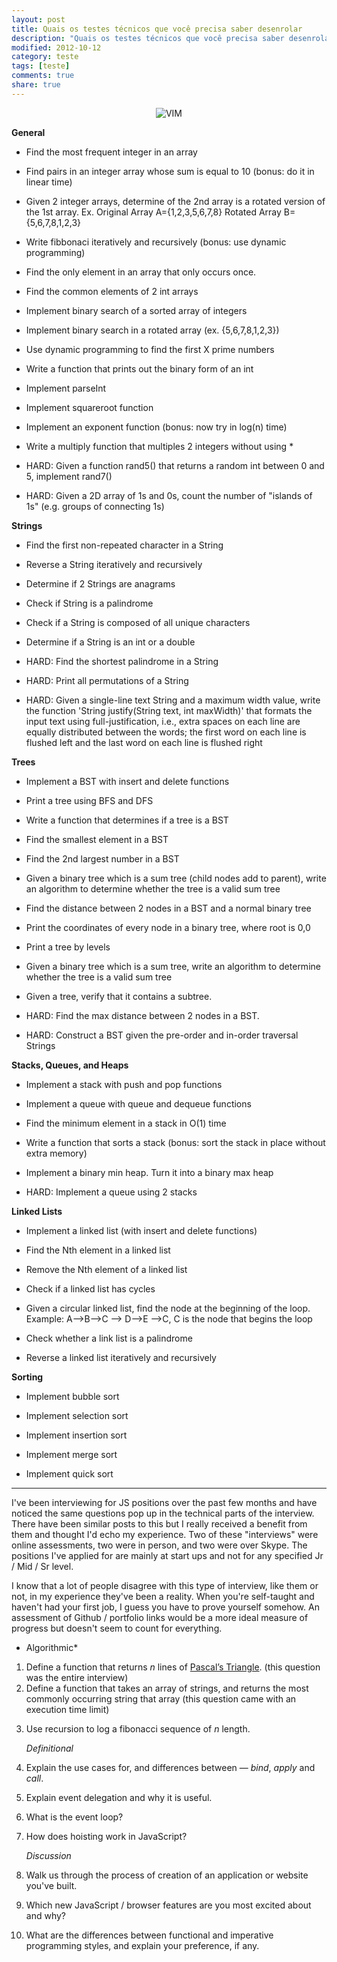 ```yaml
---
layout: post
title: Quais os testes técnicos que você precisa saber desenrolar
description: "Quais os testes técnicos que você precisa saber desenrolar"
modified: 2012-10-12
category: teste
tags: [teste]
comments: true
share: true
---
```


<p style="text-align: center;">
  <img src="{{site.baseurl}}/img/posts/vim3.gif" alt="VIM">
</p>


<div class="md"><p><strong>General</strong></p>

<ul>
<li><p>Find the most frequent integer in an array</p></li>
<li><p>Find pairs in an integer array whose sum is equal to 10 (bonus: do it in linear time)</p></li>
<li><p>Given 2 integer arrays, determine of the 2nd array is a rotated version of the 1st array. Ex. Original Array A={1,2,3,5,6,7,8} Rotated Array B={5,6,7,8,1,2,3} </p></li>
<li><p>Write fibbonaci iteratively and recursively (bonus: use dynamic programming)</p></li>
<li><p>Find the only element in an array that only occurs once.</p></li>
<li><p>Find the common elements of 2 int arrays</p></li>
<li><p>Implement binary search of a sorted array of integers</p></li>
<li><p>Implement binary search in a rotated array (ex. {5,6,7,8,1,2,3})</p></li>
<li><p>Use dynamic programming to find the first X prime numbers</p></li>
<li><p>Write a function that prints out the binary form of an int</p></li>
<li><p>Implement parseInt</p></li>
<li><p>Implement squareroot function</p></li>
<li><p>Implement an exponent function (bonus: now try in log(n) time)</p></li>
<li><p>Write a multiply function that multiples 2 integers without using *</p></li>
<li><p>HARD: Given a function rand5() that returns a random int between 0 and 5, implement rand7()</p></li>
<li><p>HARD: Given a 2D array of 1s and 0s, count the number of "islands of 1s" (e.g. groups of connecting 1s)</p></li>
</ul>

<p><strong>Strings</strong></p>

<ul>
<li><p>Find the first non-repeated character in a String</p></li>
<li><p>Reverse a String iteratively and recursively</p></li>
<li><p>Determine if 2 Strings are anagrams</p></li>
<li><p>Check if String is a palindrome</p></li>
<li><p>Check if a String is composed of all unique characters</p></li>
<li><p>Determine if a String is an int or a double</p></li>
<li><p>HARD: Find the shortest palindrome in a String</p></li>
<li><p>HARD: Print all permutations of a String</p></li>
<li><p>HARD: Given a single-line text String and a maximum width value, write the function 'String justify(String text, int maxWidth)' that formats the input text using full-justification, i.e., extra spaces on each line are equally distributed between the words; the first word on each line is flushed left and the last word on each line is flushed right</p></li>
</ul>

<p><strong>Trees</strong></p>

<ul>
<li><p>Implement a BST with insert and delete functions</p></li>
<li><p>Print a tree using BFS and DFS</p></li>
<li><p>Write a function that determines if a tree is a BST</p></li>
<li><p>Find the smallest element in a BST</p></li>
<li><p>Find the 2nd largest number in a BST</p></li>
<li><p>Given a binary tree which is a sum tree (child nodes add to parent), write an algorithm to determine whether the tree is a valid sum tree</p></li>
<li><p>Find the distance between 2 nodes in a BST and a normal binary tree</p></li>
<li><p>Print the coordinates of every node in a binary tree, where root is 0,0</p></li>
<li><p>Print a tree by levels</p></li>
<li><p>Given a binary tree which is a sum tree, write an algorithm to determine whether the tree is a valid sum tree</p></li>
<li><p>Given a tree, verify that it contains a subtree.</p></li>
<li><p>HARD: Find the max distance between 2 nodes in a BST.</p></li>
<li><p>HARD: Construct a BST given the pre-order and in-order traversal Strings</p></li>
</ul>

<p><strong>Stacks, Queues, and Heaps</strong></p>

<ul>
<li><p>Implement a stack with push and pop functions</p></li>
<li><p>Implement a queue with queue and dequeue functions</p></li>
<li><p>Find the minimum element in a stack in O(1) time</p></li>
<li><p>Write a function that sorts a stack (bonus: sort the stack in place without extra memory)</p></li>
<li><p>Implement a binary min heap. Turn it into a binary max heap</p></li>
<li><p>HARD: Implement a queue using 2 stacks</p></li>
</ul>

<p><strong>Linked Lists</strong></p>

<ul>
<li><p>Implement a linked list (with insert and delete functions)</p></li>
<li><p>Find the Nth element in a linked list</p></li>
<li><p>Remove the Nth element of a linked list</p></li>
<li><p>Check if a linked list has cycles</p></li>
<li><p>Given a circular linked list, find the node at the beginning of the loop. Example: A--&gt;B--&gt;C --&gt; D--&gt;E --&gt;C, C is the node that begins the loop</p></li>
<li><p>Check whether a link list is a palindrome</p></li>
<li><p>Reverse a linked list iteratively and recursively</p></li>
</ul>

<p><strong>Sorting</strong></p>

<ul>
<li><p>Implement bubble sort</p></li>
<li><p>Implement selection sort</p></li>
<li><p>Implement insertion sort</p></li>
<li><p>Implement merge sort</p></li>
<li><p>Implement quick sort</p></li>
</ul>
</div>




------------- 


<div class="md"><p>I've been interviewing for JS positions over the past few months and have noticed the same questions pop up in the technical parts of the interview. There have been similar posts to this but I really received a benefit from them and thought I'd echo my experience. Two of these "interviews" were online assessments, two were in person, and two were over Skype. The positions I've applied for are mainly at start ups and not for any specified Jr / Mid / Sr level. </p>

<p>I know that a lot of people disagree with this type of interview, like them or not, in my experience they've been a reality. When you're self-taught and haven't had your first job, I guess you have to prove yourself somehow. An assessment of Github / portfolio links would be a more ideal measure of progress but doesn't seem to count for everything. </p>

<ul>
<li>Algorithmic*</li>
</ul>

<ol>
<li>Define a function that returns <em>n</em> lines of <a href="https://en.wikipedia.org/wiki/Pascal%27s_triangle">Pascal’s Triangle</a>. (this question was the entire interview)</li>
<li>Define a function that takes an array of strings, and returns the most commonly occurring string that array (this question came with an execution time limit)</li>
<li><p>Use recursion to log a fibonacci sequence of <em>n</em> length.</p>

<p><em>Definitional</em></p></li>
<li><p>Explain the use cases for, and differences between — <em>bind</em>, <em>apply</em> and <em>call</em>.</p></li>
<li><p>Explain event delegation and why it is useful.</p></li>
<li><p>What is the event loop?</p></li>
<li><p>How does hoisting work in JavaScript?</p>

<p><em>Discussion</em></p></li>
<li><p>Walk us through the process of creation of an application or website you've built.</p></li>
<li><p>Which new JavaScript / browser features are you most excited about and why?</p></li>
<li><p>What are the differences between functional and imperative programming styles, and explain your preference, if any.</p></li>
</ol>
</div>
